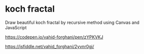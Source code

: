 # koch fractal
Draw beautiful koch fractal by recursive method using Canvas and JavaScript

https://codepen.io/vahid-forghani/pen/zYPKVKJ

https://jsfiddle.net/vahid_forghani/2yvnr0gj/
